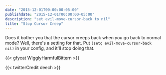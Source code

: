 ```yaml
---
date: "2015-12-01T00:00:00-05:00"
publishdate: "2015-12-01T00:00:00-05:00"
description: "set evil-move-cursor-back to nil"
title: "Stop Cursor Creep"
---
```


Does it bother you that the cursor creeps back when you go back to normal mode?
Well, there's a setting for that. Put `(setq evil-move-cursor-back nil)` in your
config, and it'll stop doing that.

{{< gfycat WigglyHarmfulBittern >}}

{{< twitterCredit deech >}}
